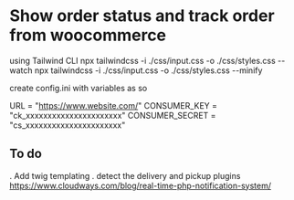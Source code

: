 # Show order status and track order from woocommerce


using Tailwind CLI
npx tailwindcss -i ./css/input.css -o ./css/styles.css --watch
npx tailwindcss -i ./css/input.css -o ./css/styles.css --minify

create config.ini with variables as so

URL = "https://www.website.com/"
CONSUMER_KEY = "ck_xxxxxxxxxxxxxxxxxxxxxx"
CONSUMER_SECRET = "cs_xxxxxxxxxxxxxxxxxxxxxx"

## To do
  . Add twig templating
  . detect the delivery and pickup plugins
https://www.cloudways.com/blog/real-time-php-notification-system/
